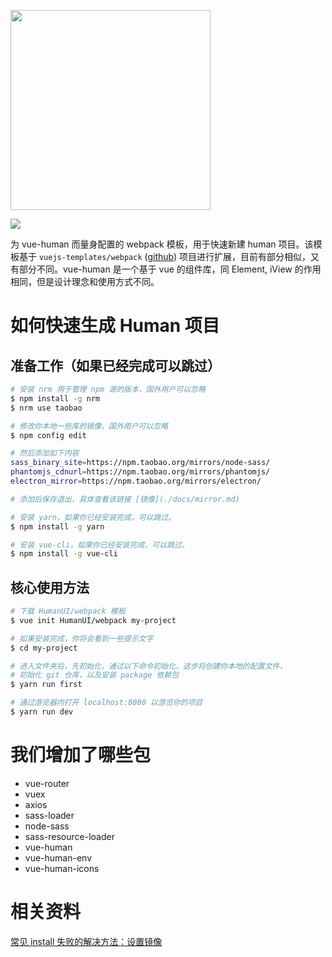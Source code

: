 <p><img width="320" src="https://raw.githubusercontent.com/HumanUI/vue-human/master/docs/vue-human.jpg"></p>

<div>
  <span title="vue-cli 模板">
    <img src="https://img.shields.io/badge/vue--cli%20%E6%A8%A1%E6%9D%BF-v2.5.6-orange.svg">
  </span>
</div>

为 vue-human 而量身配置的 webpack 模板，用于快速新建 human 项目。该模板基于 `vuejs-templates/webpack` ([github](https://github.com/vuejs-templates/webpack)) 项目进行扩展，目前有部分相似，又有部分不同。vue-human 是一个基于 vue 的组件库，同 Element, iView 的作用相同，但是设计理念和使用方式不同。

# 如何快速生成 Human 项目

## 准备工作（如果已经完成可以跳过）

``` bash
# 安装 nrm 用于管理 npm 源的版本，国外用户可以忽略
$ npm install -g nrm
$ nrm use taobao

# 修改你本地一些库的镜像，国外用户可以忽略
$ npm config edit

# 然后添加如下内容
sass_binary_site=https://npm.taobao.org/mirrors/node-sass/
phantomjs_cdnurl=https://npm.taobao.org/mirrors/phantomjs/
electron_mirror=https://npm.taobao.org/mirrors/electron/

# 添加后保存退出，具体查看该链接 [镜像](./docs/mirror.md)

# 安装 yarn，如果你已经安装完成，可以跳过。
$ npm install -g yarn

# 安装 vue-cli，如果你已经安装完成，可以跳过。
$ npm install -g vue-cli
```

## 核心使用方法

``` bash
# 下载 HumanUI/webpack 模板
$ vue init HumanUI/webpack my-project

# 如果安装完成，你将会看到一些提示文字
$ cd my-project

# 进入文件夹后，先初始化，通过以下命令初始化，这步将创建你本地的配置文件，
# 初始化 git 仓库，以及安装 package 依赖包
$ yarn run first

# 通过游览器内打开 localhost:8080 以游览你的项目
$ yarn run dev
```

# 我们增加了哪些包

- vue-router
- vuex
- axios
- sass-loader
- node-sass
- sass-resource-loader
- vue-human
- vue-human-env
- vue-human-icons

# 相关资料

[常见 install 失败的解决方法：设置镜像](./docs/mirror.md)
